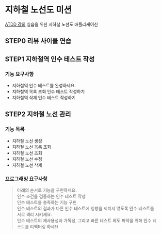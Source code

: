 # 지하철 노선도 미션
[ATDD 강의](https://edu.nextstep.camp/c/R89PYi5H) 실습을 위한 지하철 노선도 애플리케이션
## STEP0 리뷰 사이클 연습
## STEP1 지하철역 인수 테스트 작성
### 기능 요구사항
- 지하철역 인수 테스트를 완성하세요.
- 지하철역 목록 조회 인수 테스트 작성하기
- 지하철역 삭제 인수 테스트 작성하기
## STEP2 지하철 노선 관리
### 기능 목록  
- 지하철 노선 생성
- 지하철 노선 목록 조회
- 지하철 노선 조회
- 지하철 노선 수정
- 지하철 노선 삭제
### 프로그래밍 요구사항
> 아래의 순서로 기능을 구현하세요.  
> 인수 조건을 검증하는 인수 테스트 작성  
> 인수 테스트를 충족하는 기능 구현  
> 인수 테스트의 결과가 다른 인수 테스트에 영향을 끼치지 않도록 인수 테스트를 서로 격리 시키세요.  
> 인수 테스트의 재사용성과 가독성, 그리고 빠른 테스트 의도 파악을 위해 인수 테스트를 리팩터링 하세요  